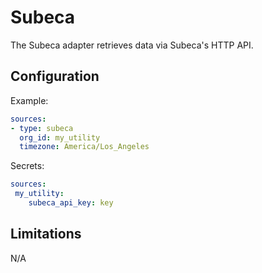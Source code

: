 # Subeca

The Subeca adapter retrieves data via Subeca's HTTP API.

## Configuration

Example:
```yaml
sources:
- type: subeca
  org_id: my_utility
  timezone: America/Los_Angeles
```

Secrets:
```yaml
sources:
 my_utility:
    subeca_api_key: key
```

## Limitations

N/A